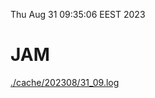 Thu Aug 31 09:35:06 EEST 2023
# JAM
<a href='./cache/202308/31_09.log'>./cache/202308/31_09.log</a>
